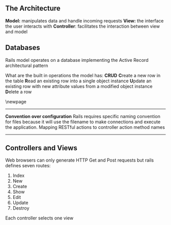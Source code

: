 
## The Architecture

**Model:** manipulates data and handle incoming requests
**View:** the interface the user interacts with
**Controller**: facilitates the interaction between view and model 

## Databases
Rails model operates on a database implementing the Active Record architectural pattern

What are the built in operations the model has: **CRUD**
**C**reate a new row in the table
**R**ead an existing row into a single object instance
**U**pdate an existing row with new attribute values from a modified object instance
**D**elete a row

\newpage

---
**Convention over configuration**
Rails requires specific naming convention for files because it will use the filename to make connections and execute the application. Mapping RESTful actions to controller action method names

---
## Controllers and Views

Web browsers can only generate HTTP Get and Post requests but rails defines seven routes:
1. Index
2. New
3. Create
4. Show
5. Edit
6. Update
7. Destroy

Each controller selects one view